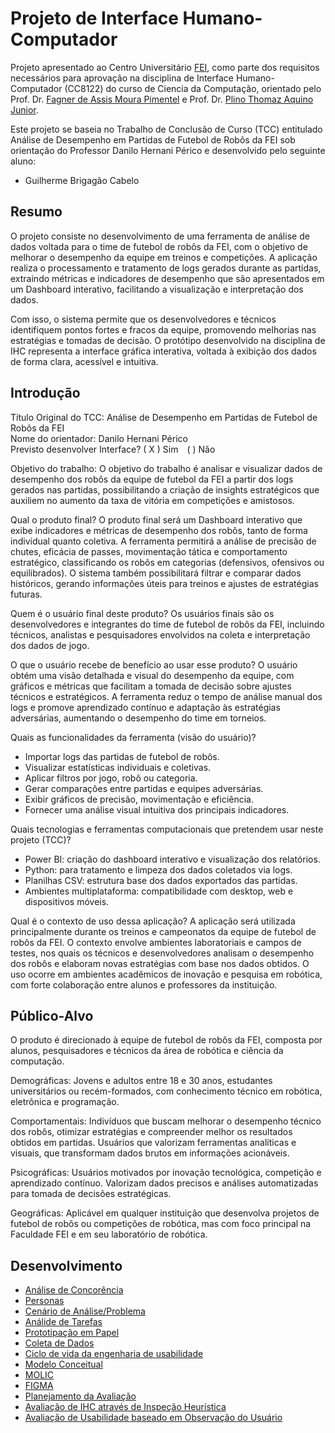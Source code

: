 # Projeto de Interface Humano-Computador

Projeto apresentado ao Centro Universitário [FEI](https://portal.fei.edu.br/), como parte dos requisitos necessários para aprovação na disciplina de Interface Humano-Computador (CC8122) do curso de Ciencia da Computação, orientado pelo Prof. Dr. [Fagner de Assis Moura Pimentel](http://lattes.cnpq.br/6747210702910392) e Prof. Dr. [Plino Thomaz Aquino Junior](http://lattes.cnpq.br/6186413528999908).

Este projeto se baseia no Trabalho de Conclusão de Curso (TCC) entitulado  Análise de Desempenho em Partidas de Futebol de Robôs da FEI sob orientação do Professor Danilo Hernani Périco e desenvolvido pelo seguinte aluno:

- Guilherme Brigagão Cabelo 

## Resumo

O projeto consiste no desenvolvimento de uma ferramenta de análise de dados voltada para o time de futebol de robôs da FEI, com o objetivo de melhorar o desempenho da equipe em treinos e competições.
A aplicação realiza o processamento e tratamento de logs gerados durante as partidas, extraindo métricas e indicadores de desempenho que são apresentados em um Dashboard interativo, facilitando a visualização e interpretação dos dados.

Com isso, o sistema permite que os desenvolvedores e técnicos identifiquem pontos fortes e fracos da equipe, promovendo melhorias nas estratégias e tomadas de decisão.
O protótipo desenvolvido na disciplina de IHC representa a interface gráfica interativa, voltada à exibição dos dados de forma clara, acessível e intuitiva.

## Introdução

Título Original do TCC: Análise de Desempenho em Partidas de Futebol de Robôs da FEI <Br>
Nome do orientador: Danilo Hernani Périco <Br>
Previsto desenvolver Interface? ( X ) Sim ( ) Não

Objetivo do trabalho:
O objetivo do trabalho é analisar e visualizar dados de desempenho dos robôs da equipe de futebol da FEI a partir dos logs gerados nas partidas, possibilitando a criação de insights estratégicos que auxiliem no aumento da taxa de vitória em competições e amistosos.

Qual o produto final?
O produto final será um Dashboard interativo que exibe indicadores e métricas de desempenho dos robôs, tanto de forma individual quanto coletiva.
A ferramenta permitirá a análise de precisão de chutes, eficácia de passes, movimentação tática e comportamento estratégico, classificando os robôs em categorias (defensivos, ofensivos ou equilibrados).
O sistema também possibilitará filtrar e comparar dados históricos, gerando informações úteis para treinos e ajustes de estratégias futuras.

Quem é o usuário final deste produto?
Os usuários finais são os desenvolvedores e integrantes do time de futebol de robôs da FEI, incluindo técnicos, analistas e pesquisadores envolvidos na coleta e interpretação dos dados de jogo.

O que o usuário recebe de benefício ao usar esse produto?
O usuário obtém uma visão detalhada e visual do desempenho da equipe, com gráficos e métricas que facilitam a tomada de decisão sobre ajustes técnicos e estratégicos.
A ferramenta reduz o tempo de análise manual dos logs e promove aprendizado contínuo e adaptação às estratégias adversárias, aumentando o desempenho do time em torneios.

Quais as funcionalidades da ferramenta (visão do usuário)?

- Importar logs das partidas de futebol de robôs.
- Visualizar estatísticas individuais e coletivas.
- Aplicar filtros por jogo, robô ou categoria.
- Gerar comparações entre partidas e equipes adversárias.
- Exibir gráficos de precisão, movimentação e eficiência.
- Fornecer uma análise visual intuitiva dos principais indicadores.
  
Quais tecnologias e ferramentas computacionais que pretendem usar neste projeto (TCC)?
- Power BI: criação do dashboard interativo e visualização dos relatórios.
- Python: para tratamento e limpeza dos dados coletados via logs.
- Planilhas CSV: estrutura base dos dados exportados das partidas.
- Ambientes multiplataforma: compatibilidade com desktop, web e dispositivos móveis.

Qual é o contexto de uso dessa aplicação?
A aplicação será utilizada principalmente durante os treinos e campeonatos da equipe de futebol de robôs da FEI.
O contexto envolve ambientes laboratoriais e campos de testes, nos quais os técnicos e desenvolvedores analisam o desempenho dos robôs e elaboram novas estratégias com base nos dados obtidos.
O uso ocorre em ambientes acadêmicos de inovação e pesquisa em robótica, com forte colaboração entre alunos e professores da instituição.

## Público-Alvo

O produto é direcionado à equipe de futebol de robôs da FEI, composta por alunos, pesquisadores e técnicos da área de robótica e ciência da computação.

Demográficas:
Jovens e adultos entre 18 e 30 anos, estudantes universitários ou recém-formados, com conhecimento técnico em robótica, eletrônica e programação.

Comportamentais:
Indivíduos que buscam melhorar o desempenho técnico dos robôs, otimizar estratégias e compreender melhor os resultados obtidos em partidas.
Usuários que valorizam ferramentas analíticas e visuais, que transformam dados brutos em informações acionáveis.

Psicográficas:
Usuários motivados por inovação tecnológica, competição e aprendizado contínuo.
Valorizam dados precisos e análises automatizadas para tomada de decisões estratégicas.

Geográficas:
Aplicável em qualquer instituição que desenvolva projetos de futebol de robôs ou competições de robótica, mas com foco principal na Faculdade FEI e em seu laboratório de robótica.


## Desenvolvimento
- [Análise de Concorência](docs/2_concorencia.md)
- [Personas](docs/3_personas.md)
- [Cenário de Análise/Problema](docs/4_cenarios.md)
- [Análide de Tarefas](docs/5_analise_tarefas.md)
- [Prototipação em Papel](docs/6_prototipacao.md)
- [Coleta de Dados](docs/7_coleta_dados.md)
- [Ciclo de vida da engenharia de usabilidade](docs/8_ciclo_vida.md)
- [Modelo Conceitual](docs/9_modelo_conceitual.md) 
- [MOLIC](docs/10_molic.md)
- [FIGMA](docs/11_figma.md)
- [Planejamento da Avaliação](docs/12_planejamento_avaliacao.md)
- [Avaliação de IHC através de Inspeção Heurística](docs/13_heuristica.md)
- [Avaliação de Usabilidade baseado em Observação do Usuário](docs/14_observacao_usuario.md)

